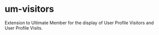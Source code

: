 # um-visitors
Extension to Ultimate Member for the display of User Profile Visitors and User Profile Visits.
